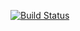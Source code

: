 [![Build Status](https://secure.travis-ci.org/samrussell-ps/hangman.png)](http://travis-ci.org/samrussell-ps/hangman)
